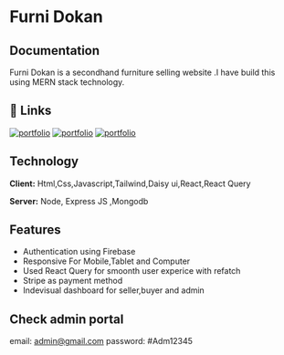 
# Furni Dokan





## Documentation

Furni  Dokan is a secondhand furniture selling website .I have build this using MERN stack technology.


## 🔗 Links
[![portfolio](https://img.shields.io/badge/Github-client-000?style=for-the-badge&logo=ko-fi&logoColor=white)](https://github.com/programming-hero-web-course-4/b612-used-products-resale-clients-side-BayajidAlam)
[![portfolio](https://img.shields.io/badge/Github-server-000?style=for-the-badge&logo=ko-fi&logoColor=white)](https://github.com/programming-hero-web-course-4/b612-used-products-resale-server-side-BayajidAlam)
[![portfolio](https://img.shields.io/badge/Livesite-000?style=for-the-badge&logo=ko-fi&logoColor=white)](https://furni-dokan.web.app/)



## Technology

**Client:** Html,Css,Javascript,Tailwind,Daisy ui,React,React Query

**Server:** Node, Express JS ,Mongodb


## Features
- Authentication using Firebase
- Responsive For Mobile,Tablet and Computer
- Used React Query for smoonth user experice with refatch
- Stripe as payment method 
- Indevisual dashboard for seller,buyer and admin 


## Check admin portal
email: admin@gmail.com
password: #Adm12345